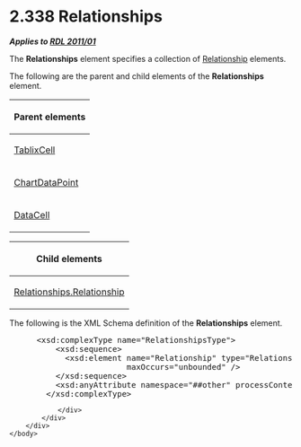 <html dir="LTR" xmlns:mshelp="http://msdn.microsoft.com/mshelp" xmlns:ddue="http://ddue.schemas.microsoft.com/authoring/2003/5" xmlns:xlink="http://www.w3.org/1999/xlink" xmlns:tool="http://www.microsoft.com/tooltip">
    <head>
        <meta http-equiv="Content-Type" content="text/html; CHARSET=utf-8"></meta>
        <meta name="save" content="history"></meta>
        <title>2.338 Relationships</title>
        <xml>
            <mshelp:toctitle title="2.338 Relationships"></mshelp:toctitle>
            <mshelp:rltitle title="[MS-RDL]: Relationships"></mshelp:rltitle>
            <mshelp:keyword index="A" term="24a70d99-0cff-4112-b56e-3199e943bf1d"></mshelp:keyword>
            <mshelp:attr name="DCSext.ContentType" value="open specification"></mshelp:attr>
            <mshelp:attr name="AssetID" value="24a70d99-0cff-4112-b56e-3199e943bf1d"></mshelp:attr>
            <mshelp:attr name="TopicType" value="kbRef"></mshelp:attr>
            <mshelp:attr name="DCSext.Title" value="[MS-RDL]: Relationships" />
        </xml>
    </head>
    <body>
        <div id="header">
            <h1 class="heading">2.338 Relationships</h1>
        </div>
        <div id="mainSection">
            <div id="mainBody">
                <div id="allHistory" class="saveHistory"></div>
                <div id="sectionSection0" class="section" name="collapseableSection">
                    

<p><b><i>Applies to </i></b><a href="bf2bab1a-b608-4bcc-b718-1cc1baa9579c.html"><b><i>RDL 2011/01</i></b></a></p>

<p>The <b>Relationships</b> element specifies a collection of <a href="6d1c77e5-1573-4ad6-8d2a-c507411ad94b.html">Relationship</a> elements.</p>

<p>The following are the parent and child elements of the <b>Relationships</b>
element.</p>

<table>
 <thead>
  <tr>
   <th>
   <p>Parent elements</p>
   </th>
  </tr>
 </thead>
 <tr>
  <td>
  <p><a href="33258f80-fa42-4baf-abd5-ded34ffbbc61.html">TablixCell</a></p>
  </td>
 </tr>
 <tr>
  <td>
  <p><a href="86cf2a9b-4610-4ffe-8fff-16480a7bf6a4.html">ChartDataPoint</a></p>
  </td>
 </tr>
 <tr>
  <td>
  <p><a href="8d4f08f4-2da6-4829-8d90-9bf11e042c94.html">DataCell</a></p>
  </td>
 </tr>
</table>

<p> </p>

<table>
 <thead>
  <tr>
   <th>
   <p>Child elements</p>
   </th>
  </tr>
 </thead>
 <tr>
  <td>
  <p><a href="f5404957-1891-42d2-8483-71d7562c412d.html">Relationships.Relationship</a></p>
  </td>
 </tr>
</table>

<p>The following is the XML Schema definition of the <b>Relationships</b>
element.</p>

<dl>
<dd>
<div><pre> &lt;xsd:complexType name=&quot;RelationshipsType&quot;&gt;
     &lt;xsd:sequence&gt;
       &lt;xsd:element name=&quot;Relationship&quot; type=&quot;RelationshipType&quot; minOccurs=&quot;1&quot; 
                    maxOccurs=&quot;unbounded&quot; /&gt;
     &lt;/xsd:sequence&gt;
     &lt;xsd:anyAttribute namespace=&quot;##other&quot; processContents=&quot;lax&quot; /&gt;
   &lt;/xsd:complexType&gt;
</pre></div>
</dd></dl>


                </div>
            </div>
        </div>
    </body>
</html>
